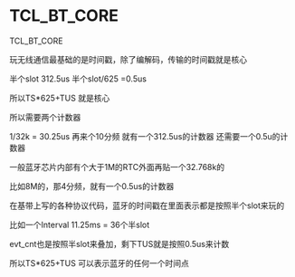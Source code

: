 # TCL_BT_CORE
TCL_BT_CORE

玩无线通信最基础的是时间戳，除了编解码，传输的时间戳就是核心

半个slot 312.5us
半个slot/625 =0.5us

所以TS*625+TUS 就是核心

所以需要两个计数器

1/32k  = 30.25us 再来个10分频 就有一个312.5us的计数器
还需要一个0.5u的计数器

一般蓝牙芯片内部有个大于1M的RTC外面再贴一个32.768k的

比如8M的，那4分频，就有一个0.5us的计数器


在基带上写的各种协议代码，蓝牙的时间戳在里面表示都是按照半个slot来玩的

比如一个Interval 11.25ms = 36个半slot

evt_cnt也是按照半slot来叠加，剩下TUS就是按照0.5us来计数

所以TS*625+TUS  可以表示蓝牙的任何一个时间点
